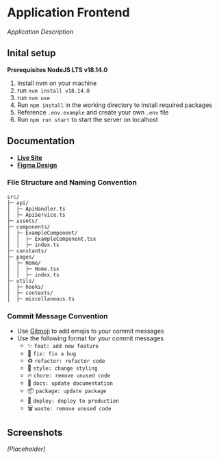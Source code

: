 # Application Frontend

_Application Description_

## Inital setup

**Prerequisites NodeJS LTS v18.14.0**

1. Install nvm on your machine
2. run `nvm install v18.14.0`
3. run `nvm use`
4. Run `npm install` in the working directory to install required packages
5. Reference `.env.example` and create your own `.env` file
6. Run `npm run start` to start the server on localhost

## Documentation

- [**Live Site**]()
- [**Figma Design**]()

### File Structure and Naming Convention

```
src/
├─ api/
│  ├─ ApiHandler.ts
│  ├─ ApiService.ts
├─ assets/
├─ components/
│  ├─ ExampleComponent/
│  │  ├─ ExampleComponent.tsx
│  │  ├─ index.ts
├─ constants/
├─ pages/
│  ├─ Home/
│  │  ├─ Home.tsx
│  │  ├─ index.ts
├─ utils/
│  ├─ hooks/
│  ├─ contexts/
│  ├─ miscellaneous.ts
```

### Commit Message Convention

- Use [Gitmoji](https://gitmoji.dev/) to add emojis to your commit messages
- Use the following format for your commit messages
  - :sparkles: `feat: add new feature`
  - :bug: `fix: fix a bug`
  - :recycle: `refactor: refactor code`
  - :art: `style: change styling`
  - :fire: `chore: remove unused code`
  - :memo: `docs: update documentation`
  - :package: `package: update package`
  - :rocket: `deploy: deploy to production`
  - :wastebasket: `waste: remove unused code`

## Screenshots

_[Placeholder]_

```

```

